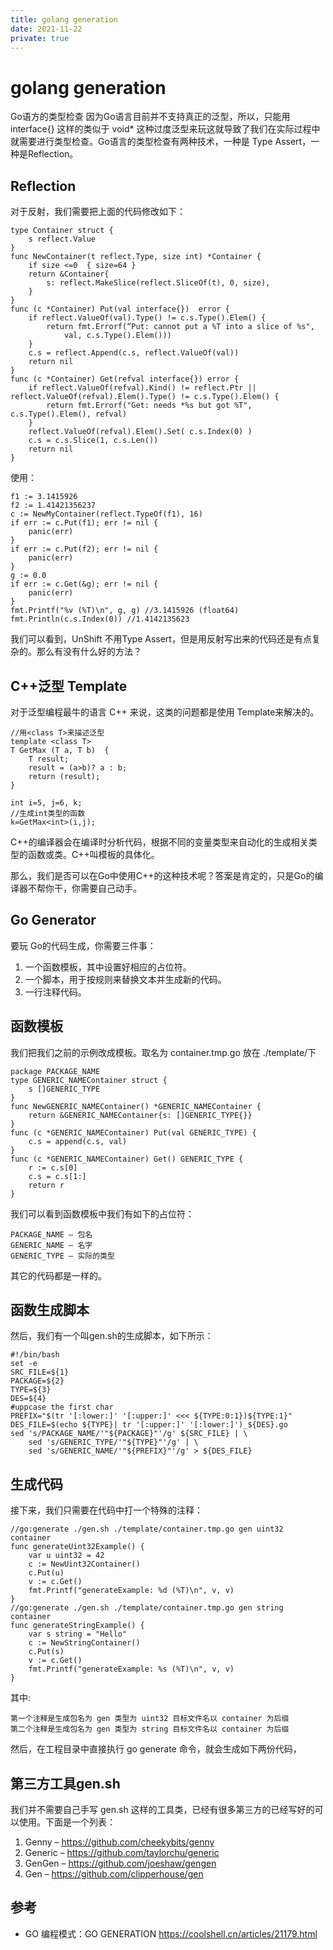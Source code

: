 ```yaml
---
title: golang generation
date: 2021-11-22
private: true
---
```

# golang generation
Go语方的类型检查
因为Go语言目前并不支持真正的泛型，所以，只能用 interface{} 这样的类似于 void* 这种过度泛型来玩这就导致了我们在实际过程中就需要进行类型检查。Go语言的类型检查有两种技术，一种是 Type Assert，一种是Reflection。

## Reflection
对于反射，我们需要把上面的代码修改如下：

    type Container struct {
        s reflect.Value
    }
    func NewContainer(t reflect.Type, size int) *Container {
        if size <=0  { size=64 }
        return &Container{
            s: reflect.MakeSlice(reflect.SliceOf(t), 0, size), 
        }
    }
    func (c *Container) Put(val interface{})  error {
        if reflect.ValueOf(val).Type() != c.s.Type().Elem() {
            return fmt.Errorf(“Put: cannot put a %T into a slice of %s", 
                val, c.s.Type().Elem()))
        }
        c.s = reflect.Append(c.s, reflect.ValueOf(val))
        return nil
    }
    func (c *Container) Get(refval interface{}) error {
        if reflect.ValueOf(refval).Kind() != reflect.Ptr || reflect.ValueOf(refval).Elem().Type() != c.s.Type().Elem() {
            return fmt.Errorf("Get: needs *%s but got %T", c.s.Type().Elem(), refval)
        }
        reflect.ValueOf(refval).Elem().Set( c.s.Index(0) )
        c.s = c.s.Slice(1, c.s.Len())
        return nil
    }

使用：

    f1 := 3.1415926
    f2 := 1.41421356237
    c := NewMyContainer(reflect.TypeOf(f1), 16)
    if err := c.Put(f1); err != nil {
        panic(err)
    }
    if err := c.Put(f2); err != nil {
        panic(err)
    }
    g := 0.0
    if err := c.Get(&g); err != nil {
        panic(err)
    }
    fmt.Printf("%v (%T)\n", g, g) //3.1415926 (float64)
    fmt.Println(c.s.Index(0)) //1.4142135623

我们可以看到，UnShift 不用Type Assert，但是用反射写出来的代码还是有点复杂的。那么有没有什么好的方法？

## C++泛型 Template
对于泛型编程最牛的语言 C++ 来说，这类的问题都是使用 Template来解决的。

    //用<class T>来描述泛型
    template <class T> 
    T GetMax (T a, T b)  { 
        T result; 
        result = (a>b)? a : b; 
        return (result); 
    } 

    int i=5, j=6, k; 
    //生成int类型的函数
    k=GetMax<int>(i,j);
 
C++的编译器会在编译时分析代码，根据不同的变量类型来自动化的生成相关类型的函数或类。C++叫模板的具体化。

那么，我们是否可以在Go中使用C++的这种技术呢？答案是肯定的，只是Go的编译器不帮你干，你需要自己动手。

## Go Generator
要玩 Go的代码生成，你需要三件事：

1. 一个函数模板，其中设置好相应的占位符。
1. 一个脚本，用于按规则来替换文本并生成新的代码。
1. 一行注释代码。

## 函数模板
我们把我们之前的示例改成模板。取名为 container.tmp.go 放在 ./template/下

    package PACKAGE_NAME
    type GENERIC_NAMEContainer struct {
        s []GENERIC_TYPE
    }
    func NewGENERIC_NAMEContainer() *GENERIC_NAMEContainer {
        return &GENERIC_NAMEContainer{s: []GENERIC_TYPE{}}
    }
    func (c *GENERIC_NAMEContainer) Put(val GENERIC_TYPE) {
        c.s = append(c.s, val)
    }
    func (c *GENERIC_NAMEContainer) Get() GENERIC_TYPE {
        r := c.s[0]
        c.s = c.s[1:]
        return r
    }

我们可以看到函数模板中我们有如下的占位符：

    PACKAGE_NAME – 包名
    GENERIC_NAME – 名字
    GENERIC_TYPE – 实际的类型

其它的代码都是一样的。

## 函数生成脚本
然后，我们有一个叫gen.sh的生成脚本，如下所示：

    #!/bin/bash
    set -e
    SRC_FILE=${1}
    PACKAGE=${2}
    TYPE=${3}
    DES=${4}
    #uppcase the first char
    PREFIX="$(tr '[:lower:]' '[:upper:]' <<< ${TYPE:0:1})${TYPE:1}"
    DES_FILE=$(echo ${TYPE}| tr '[:upper:]' '[:lower:]')_${DES}.go
    sed 's/PACKAGE_NAME/'"${PACKAGE}"'/g' ${SRC_FILE} | \
        sed 's/GENERIC_TYPE/'"${TYPE}"'/g' | \
        sed 's/GENERIC_NAME/'"${PREFIX}"'/g' > ${DES_FILE}

## 生成代码
接下来，我们只需要在代码中打一个特殊的注释：

    //go:generate ./gen.sh ./template/container.tmp.go gen uint32 container
    func generateUint32Example() {
        var u uint32 = 42
        c := NewUint32Container()
        c.Put(u)
        v := c.Get()
        fmt.Printf("generateExample: %d (%T)\n", v, v)
    }
    //go:generate ./gen.sh ./template/container.tmp.go gen string container
    func generateStringExample() {
        var s string = "Hello"
        c := NewStringContainer()
        c.Put(s)
        v := c.Get()
        fmt.Printf("generateExample: %s (%T)\n", v, v)
    }

其中:

    第一个注释是生成包名为 gen 类型为 uint32 目标文件名以 container 为后缀
    第二个注释是生成包名为 gen 类型为 string 目标文件名以 container 为后缀

然后，在工程目录中直接执行 go generate 命令，就会生成如下两份代码，

## 第三方工具gen.sh
我们并不需要自己手写 gen.sh 这样的工具类，已经有很多第三方的已经写好的可以使用。下面是一个列表：

1. Genny –  https://github.com/cheekybits/genny
1. Generic – https://github.com/taylorchu/generic
1. GenGen – https://github.com/joeshaw/gengen
1. Gen – https://github.com/clipperhouse/gen

## 参考
- GO 编程模式：GO GENERATION https://coolshell.cn/articles/21179.html